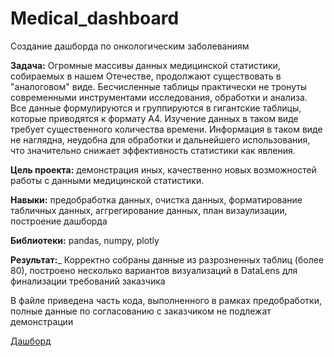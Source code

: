 # Medical_dashboard
Создание дашборда по онкологическим заболеваниям

**Задача:** Огромные массивы данных медицинской статистики, собираемых в нашем Отечестве, продолжают существовать в "аналоговом" виде. Бесчисленные таблицы практически не тронуты современными инструментами исследования, обработки и анализа. Все данные формулируются и группируются в гигантские таблицы, которые приводятся к формату А4. Изучение данных в таком виде требует существенного количества времени. Информация в таком виде не наглядна, неудобна для обработки и дальнейшего использования, что значительно снижает эффективность статистики как явления.

**Цель проекта:** демонстрация иных, качественно новых возможностей работы с данными медицинской статистики.

__Навыки:__ предобработка данных, очистка данных, форматирование табличных данных, аггрегирование данных, план визаулизации, построение дашборда 

__Библиотеки:__ pandas, numpy, plotly

__Результат:___ Корректно собраны данные из разрозненных таблиц (более 80), построено несколько вариантов визуализаций в DataLens для финализации требований заказчика

В файле приведена часть кода, выполненного в рамках предобработки, полные данные по согласованию с заказчиком не подлежат демонстрации

<a href='https://datalens.yandex.ru/ivqt1d8ptxj27-medicinskiy-dashbord-2-gruppa-lishenko-d?tab=Q8&state=e379d278163'>Дашборд</a>
